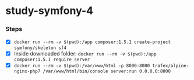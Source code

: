 # study-symfony-4

### Steps

- [x] ``` docker run --rm -v $(pwd):/app composer:1.5.1 create-project symfony/skeleton sf4  ```
- [x] Inside downloaded folder: ``` docker run --rm -v $(pwd):/app composer:1.5.1 require server ```
- [x] ``` docker run --rm -v $(pwd):/var/www/html -p 8000:8000 trafex/alpine-nginx-php7 /var/www/html/bin/console server:run 0.0.0.0:8000 ```

